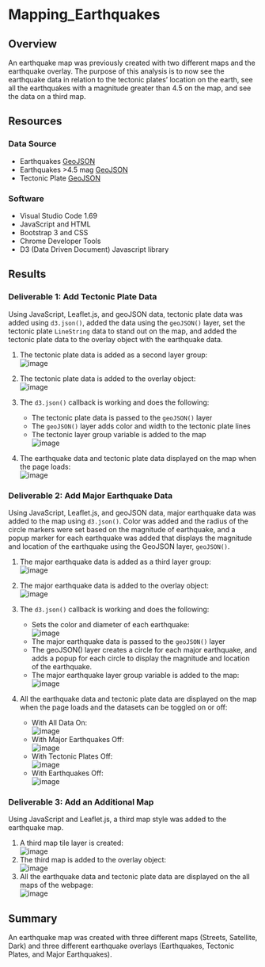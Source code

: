 # Mapping_Earthquakes

## Overview 
An earthquake map was previously created with two different maps and the earthquake overlay. The purpose of this analysis is to now see the earthquake data in relation to the tectonic plates’ location on the earth, see all the earthquakes with a magnitude greater than 4.5 on the map, and see the data on a third map.

## Resources
### Data Source 
- Earthquakes [GeoJSON](https://earthquake.usgs.gov/earthquakes/feed/v1.0/summary/all_week.geojson) 
- Earthquakes >4.5 mag [GeoJSON](https://earthquake.usgs.gov/earthquakes/feed/v1.0/summary/4.5_week.geojson)
- Tectonic Plate [GeoJSON](https://raw.githubusercontent.com/fraxen/tectonicplates/master/GeoJSON/PB2002_boundaries.json)

### Software
- Visual Studio Code 1.69
- JavaScript and HTML
- Bootstrap 3 and CSS
- Chrome Developer Tools
- D3 (Data Driven Document) Javascript library

## Results
### Deliverable 1: Add Tectonic Plate Data
Using JavaScript, Leaflet.js, and geoJSON data, tectonic plate data was added using ```d3.json()```, added the data using the ```geoJSON()``` layer, set the tectonic plate ```LineString``` data to stand out on the map, and added the tectonic plate data to the overlay object with the earthquake data.

1. The tectonic plate data is added as a second layer group:
<br /> ![image](https://user-images.githubusercontent.com/108038989/193414721-e6d5b86c-ef8d-49b8-a4e0-af682b48f39a.png)

2. The tectonic plate data is added to the overlay object: 
<br /> ![image](https://user-images.githubusercontent.com/108038989/193414746-182f986b-6b5a-402d-b5ac-21bebe10d8c7.png)

3. The ```d3.json()``` callback is working and does the following: 
    - The tectonic plate data is passed to the ```geoJSON()``` layer
    - The ```geoJSON()``` layer adds color and width to the tectonic plate lines
    - The tectonic layer group variable is added to the map
    <br /> ![image](https://user-images.githubusercontent.com/108038989/193414800-5be13f8f-114e-49ec-b127-9f546eb9e1dc.png)

4. The earthquake data and tectonic plate data displayed on the map when the page loads:
<br /> ![image](https://user-images.githubusercontent.com/108038989/193414686-4371dab8-b6f2-460c-a6c0-399646c2ff79.png)

### Deliverable 2: Add Major Earthquake Data
Using JavaScript, Leaflet.js, and geoJSON data, major earthquake data was added to the map using ```d3.json()```. Color was added and the radius of the circle markers were set based on the magnitude of earthquake, and a popup marker for each earthquake was added that displays the magnitude and location of the earthquake using the GeoJSON layer, ```geoJSON()```.

1. The major earthquake data is added as a third layer group:
<br /> ![image](https://user-images.githubusercontent.com/108038989/193417012-0a21e9b1-869e-4a92-95da-b347a7437ac9.png)

2. The major earthquake data is added to the overlay object:
<br /> ![image](https://user-images.githubusercontent.com/108038989/193417024-827ef516-7d26-4906-bbbd-74ca2e9f9df4.png)

3. The ```d3.json()``` callback is working and does the following:
   - Sets the color and diameter of each earthquake: <br /> ![image](https://user-images.githubusercontent.com/108038989/193417181-befc872d-9a04-40a5-bb35-25134bf30e88.png)  
   - The major earthquake data is passed to the ```geoJSON()``` layer 
   - The geoJSON() layer creates a circle for each major earthquake, and adds a popup for each circle to display the magnitude and location of the earthquake.
   - The major earthquake layer group variable is added to the map: <br /> ![image](https://user-images.githubusercontent.com/108038989/193417224-dcaafd28-043d-4c26-b5fc-599b1bcc9b2a.png)

4. All the earthquake data and tectonic plate data are displayed on the map when the page loads and the datasets can be toggled on or off:
    - With All Data On: <br /> ![image](https://user-images.githubusercontent.com/108038989/193416753-6a8d9abe-576c-4ec9-82cc-1e3fb07e2dc3.png)
    - With Major Earthquakes Off: <br /> ![image](https://user-images.githubusercontent.com/108038989/193416821-a021699f-a010-4b02-b509-d287ad6dd587.png)
    - With Tectonic Plates Off: <br /> ![image](https://user-images.githubusercontent.com/108038989/193416862-2079d08d-bea2-41ca-af73-df362e2405d6.png)
    - With Earthquakes Off: <br /> ![image](https://user-images.githubusercontent.com/108038989/193416902-4768c935-427f-4e9b-ae3c-b6ca0d6e6c83.png)

### Deliverable 3: Add an Additional Map 
Using JavaScript and Leaflet.js, a third map style was added to the earthquake map.

1. A third map tile layer is created: <br /> ![image](https://user-images.githubusercontent.com/108038989/193417672-1682c3ef-a60d-4d08-9ad3-29d11c75ba2c.png)
2. The third map is added to the overlay object: <br /> ![image](https://user-images.githubusercontent.com/108038989/193417699-8890fc20-128d-4fff-a362-20633f10f3c8.png)
3. All the earthquake data and tectonic plate data are displayed on the all maps of the webpage: <br /> ![image](https://user-images.githubusercontent.com/108038989/193417638-6cd2cba1-1867-4587-af17-e8b0082cd817.png)

## Summary
An earthquake map was created with three different maps (Streets, Satellite, Dark) and three different earthquake overlays (Earthquakes, Tectonic Plates, and Major Earthquakes). 
